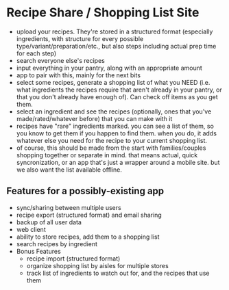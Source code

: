 Recipe Share / Shopping List Site
=================================

- upload your recipes. They're stored in a structured format (especially
  ingredients, with structure for every possible
  type/variant/preparation/etc., but also steps including actual prep time for
  each step)
- search everyone else's recipes
- input everything in your pantry, along with an appropriate amount
- app to pair with this, mainly for the next bits
- select some recipes, generate a shopping list of what you NEED (i.e. what
  ingredients the recipes require that aren't already in your pantry, or that
  you don't already have enough of). Can check off items as you get them.
- select an ingredient and see the recipes (optionally, ones that you've
  made/rated/whatever before) that you can make with it
- recipes have "rare" ingredients marked. you can see a list of them, so you
  know to get them if you happen to find them. when you do, it adds whatever
  else you need for the recipe to your current shopping list.
- of course, this should be made from the start with families/couples shopping
  together or separate in mind. that means actual, quick syncronization, or an
  app that's just a wrapper around a mobile site. but we also want the list
  available offline.

Features for a possibly-existing app
--------------------------------------

* sync/sharing between multiple users
* recipe export (structured format) and email sharing
* backup of all user data
* web client
* ability to store recipes, add them to a shopping list
* search recipes by ingredient
* Bonus Features
  * recipe import (structured format)
  * organize shopping list by aisles for multiple stores
  * track list of ingredients to watch out for, and the recipes that use them
